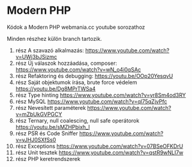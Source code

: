 # Modern PHP

Kódok a Modern PHP webmania.cc youtube sorozathoz

Minden részhez külön branch tartozik.

1. rész A szavazó alkalmazás: https://www.youtube.com/watch?v=UWj3bJSizmc
2. rész Új válaszok hozzáadása, composer: https://www.youtube.com/watch?v=wN_o4i0qSAc
3. rész Refaktoring és debugging: https://youtu.be/OOp20YesqvU
4. rész Saját objektumok írása, brute force védelem https://youtu.be/Dg8MPrTWSa4
5. rész Type hinting https://www.youtube.com/watch?v=yr8Sm4od3RY
6. rész MySQL https://www.youtube.com/watch?v=ql75qZjvPfc
7. rész Nevesített paraméterek https://www.youtube.com/watch?v=mZbUkGVPGCY
8. rész Ternary, null coalescing, null safe operátorok https://youtu.be/sMZHPbixh_I
9. rész PSR és Code Sniffer https://www.youtube.com/watch?v=yJHJ0SXfSs0
10. rész Exceptions https://www.youtube.com/watch?v=07BSeOFKDrU
11. rész Unit tesztek https://www.youtube.com/watch?v=qstR9wNLI7w
12. rész PHP keretrendszerek
